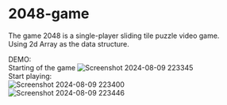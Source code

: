 # 2048-game
The game 2048 is a single-player sliding tile puzzle video game.<br>
Using 2d Array as the data structure.


DEMO:<br>
Starting of the game
![Screenshot 2024-08-09 223345](https://github.com/user-attachments/assets/cfb80d3a-40f7-4d63-b7e6-0019ede17681)
<br>
Start playing:<br>
![Screenshot 2024-08-09 223400](https://github.com/user-attachments/assets/64e0f754-c623-4376-9b9c-c99f650a06a6)
<br>
![Screenshot 2024-08-09 223446](https://github.com/user-attachments/assets/6ec93335-f7ee-4b61-82ba-c74d8d4ebba5)
